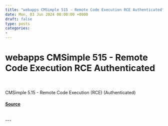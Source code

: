 ```yaml
---
title: "webapps CMSimple 515 - Remote Code Execution RCE Authenticated"
date: Mon, 03 Jun 2024 00:00:00 +0000
draft: false
type: posts
categories: 
- 
---
```

# webapps CMSimple 515 - Remote Code Execution RCE Authenticated

<br/>

<br/>
CMSimple 5.15 - Remote Code Execution (RCE) (Authenticated)

#### [Source](https://www.exploit-db.com/exploits/52040)

<br/>
---
